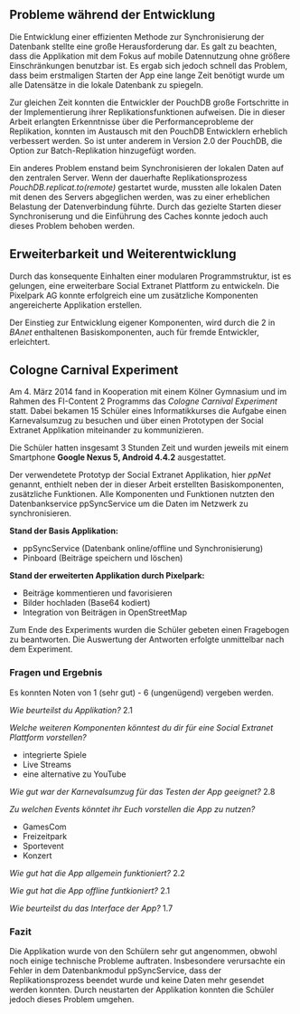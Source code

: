## Probleme während der Entwicklung

Die Entwicklung einer effizienten Methode zur Synchronisierung der Datenbank stellte eine große Herausforderung dar. Es galt zu beachten, dass die Applikation mit dem Fokus auf mobile Datennutzung ohne größere Einschränkungen benutzbar ist. Es ergab sich jedoch schnell das Problem, dass beim erstmaligen Starten der App eine lange Zeit benötigt wurde um alle Datensätze in die lokale Datenbank zu spiegeln.

Zur gleichen Zeit konnten die Entwickler der PouchDB große Fortschritte in der Implementierung ihrer Replikationsfunktionen aufweisen. Die in dieser Arbeit erlangten Erkenntnisse über die Performanceprobleme der Replikation, konnten im Austausch mit den PouchDB Entwicklern erheblich verbessert werden. So ist unter anderem in Version 2.0 der PouchDB, die Option zur Batch-Replikation hinzugefügt worden.

Ein anderes Problem enstand beim Synchronisieren der lokalen Daten auf den zentralen Server. Wenn der dauerhafte Replikationsprozess *PouchDB.replicat.to(remote)* gestartet wurde, mussten alle lokalen Daten mit denen des Servers abgeglichen werden, was zu einer erheblichen Belastung der Datenverbindung führte. Durch das gezielte Starten dieser Synchroniserung und die Einführung des Caches konnte jedoch auch dieses Problem behoben werden.

## Erweiterbarkeit und Weiterentwicklung

Durch das konsequente Einhalten einer modularen Programmstruktur, ist es gelungen, eine erweiterbare Social Extranet Plattform zu entwickeln. Die Pixelpark AG konnte erfolgreich eine um zusätzliche Komponenten angereicherte Applikation erstellen.

Der Einstieg zur Entwicklung eigener Komponenten, wird durch die 2 in *BAnet* enthaltenen Basiskomponenten, auch für fremde Entwickler, erleichtert.

## Cologne Carnival Experiment

Am 4. März 2014 fand in Kooperation mit einem Kölner Gymnasium und im Rahmen des FI-Content 2 Programms das *Cologne Carnival Experiment* statt. Dabei bekamen 15 Schüler eines Informatikkurses die Aufgabe einen Karnevalsumzug zu besuchen und über einen Prototypen der Social Extranet Applikation miteinander zu kommunizieren.

Die Schüler hatten insgesamt 3 Stunden Zeit und wurden jeweils mit einem Smartphone **Google Nexus 5, Android 4.4.2** ausgestattet.

Der verwendetete Prototyp der Social Extranet Applikation, hier *ppNet* genannt, enthielt neben der in dieser Arbeit erstellten Basiskomponenten, zusätzliche Funktionen. Alle Komponenten und Funktionen nutzten den Datenbankservice ppSyncService um die Daten im Netzwerk zu synchronisieren.

**Stand der Basis Applikation:**
- ppSyncService (Datenbank online/offline und Synchronisierung)
- Pinboard (Beiträge speichern und löschen)

**Stand der erweiterten Applikation durch Pixelpark:**
- Beiträge kommentieren und favorisieren
- Bilder hochladen (Base64 kodiert)
- Integration von Beiträgen in OpenStreetMap

Zum Ende des Experiments wurden die Schüler gebeten einen Fragebogen zu beantworten. Die Auswertung der Antworten erfolgte unmittelbar nach dem Experiment.

### Fragen und Ergebnis

Es konnten Noten von 1 (sehr gut) - 6 (ungenügend) vergeben werden.

*Wie beurteilst du Applikation?*
2.1

*Welche weiteren Komponenten könntest du dir für eine Social Extranet Plattform vorstellen?*
- integrierte Spiele
- Live Streams
- eine alternative zu YouTube

*Wie gut war der Karnevalsumzug für das Testen der App geeignet?*
2.8

*Zu welchen Events könntet ihr Euch vorstellen die App zu nutzen?*
- GamesCom
- Freizeitpark
- Sportevent
- Konzert

*Wie gut hat die App allgemein funktioniert?*
2.2

*Wie gut hat die App offline funtkioniert?*
2.1

*Wie beurteilst du das Interface der App?*
1.7

### Fazit

Die Applikation wurde von den Schülern sehr gut angenommen, obwohl noch einige technische Probleme auftraten. Insbesondere verursachte ein Fehler in dem Datenbankmodul ppSyncService, dass der Replikationsprozess beendet wurde und keine Daten mehr gesendet werden konnten. Durch neustarten der Applikation konnten die Schüler jedoch dieses Problem umgehen.


